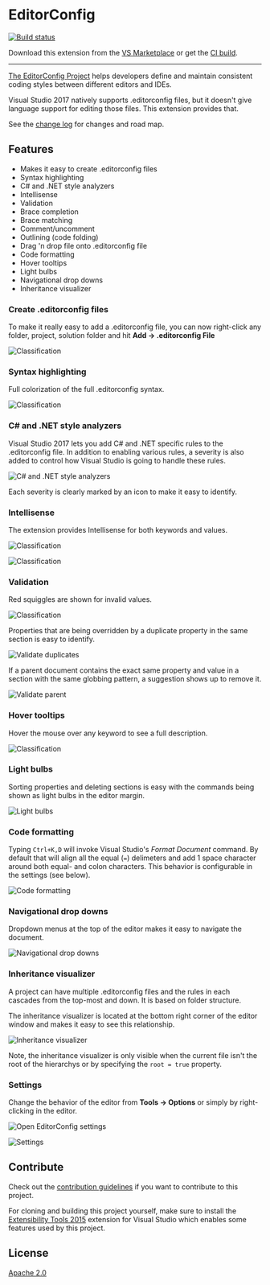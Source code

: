 # EditorConfig

[![Build status](https://ci.appveyor.com/api/projects/status/ybr0kd6wjefu7893?svg=true)](https://ci.appveyor.com/project/madskristensen/editorconfiglanguage)

Download this extension from the [VS Marketplace](https://marketplace.visualstudio.com/items?itemName=MadsKristensen.EditorConfig)
or get the [CI build](http://vsixgallery.com/extension/1209461d-57f8-46a4-814a-dbe5fecef941/).

---------------------------------------

[The EditorConfig Project](http://editorconfig.org/) helps developers define and maintain
consistent coding styles between different editors and IDEs.

Visual Studio 2017 natively supports .editorconfig files, but it doesn't give
language support for editing those files. This extension provides that.

See the [change log](CHANGELOG.md) for changes and road map.

## Features

- Makes it easy to create .editorconfig files
- Syntax highlighting
- C# and .NET style analyzers
- Intellisense
- Validation
- Brace completion
- Brace matching
- Comment/uncomment
- Outlining (code folding)
- Drag 'n drop file onto .editorconfig file
- Code formatting
- Hover tooltips
- Light bulbs
- Navigational drop downs
- Inheritance visualizer

### Create .editorconfig files
To make it really easy to add a .editorconfig file, you can now right-click
any folder, project, solution folder and hit **Add -> .editorconfig File**

![Classification](art/context-menu.png)

### Syntax highlighting
Full colorization of the full .editorconfig syntax.

![Classification](art/classification.png)

### C# and .NET style analyzers
Visual Studio 2017 lets you add C# and .NET specific rules to the .editorconfig file. In addition to enabling various rules, a severity is also added to control how Visual Studio is going to handle these rules. 

![C# and .NET style analyzers](art/csharp-analyzers.png)

Each severity is clearly marked by an icon to make it easy to identify.

### Intellisense
The extension provides Intellisense for both keywords and values.

![Classification](art/keyword-intellisense.png)  

![Classification](art/value-intellisense.png)

### Validation
Red squiggles are shown for invalid values.

![Classification](art/validation.png)

Properties that are being overridden by a duplicate property in the same section is easy to identify.

![Validate duplicates](art/validation-duplicates.png)

If a parent document contains the exact same property and value in a section with the same globbing pattern, a suggestion shows up to remove it.

![Validate parent](art/validation-duplicates-parent.png)

### Hover tooltips
Hover the mouse over any keyword to see a full description.

![Classification](art/quick-info.png)

### Light bulbs
Sorting properties and deleting sections is easy with the commands being shown as light bulbs in the editor margin.

![Light bulbs](art/light-bulb.png)

### Code formatting
Typing `Ctrl+K,D` will invoke Visual Studio's *Format Document* command. By default that will align all the equal (`=`) delimeters and add 1 space character around both equal- and colon characters. This behavior is configurable in the settings (see below).

![Code formatting](art%2Fformatting.png)

### Navigational drop downs
Dropdown menus at the top of the editor makes it easy to navigate the document.

![Navigational drop downs](art/navigation-dropdown.png)

### Inheritance visualizer
A project can have multiple .editorconfig files and the rules in each cascades
from the top-most and down. It is based on folder structure.

The inheritance visualizer is located at the bottom right corner of the editor window and makes it easy to see this relationship.

![Inheritance visualizer](art/inheritance-visualizer.png)

Note, the inheritance visualizer is only visible when the current file isn't the root of the hierarchys or by specifying the `root = true` property.

### Settings
Change the behavior of the editor from **Tools -> Options** or simply by right-clicking in the editor.

![Open EditorConfig settings](art%2Feditor-context-menu.png)

![Settings](art/settings.png)

## Contribute
Check out the [contribution guidelines](.github/CONTRIBUTING.md)
if you want to contribute to this project.

For cloning and building this project yourself, make sure
to install the
[Extensibility Tools 2015](https://visualstudiogallery.msdn.microsoft.com/ab39a092-1343-46e2-b0f1-6a3f91155aa6)
extension for Visual Studio which enables some features
used by this project.

## License
[Apache 2.0](LICENSE)